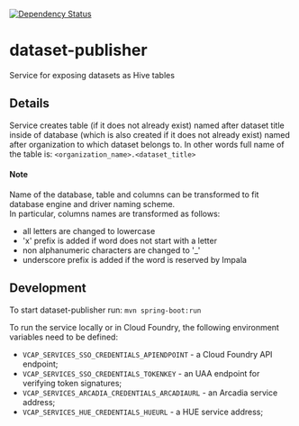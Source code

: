 [![Dependency Status](https://www.versioneye.com/user/projects/57236584ba37ce00350af547/badge.svg?style=flat)](https://www.versioneye.com/user/projects/57236584ba37ce00350af547)

dataset-publisher
=================

Service for exposing datasets as Hive tables
 
## Details
Service creates table (if it does not already exist) named after dataset title inside of database
(which is also created if it does not already exist) named after organization to which dataset
belongs to. In other words full name of the table is:
`<organization_name>.<dataset_title>`

#### Note
Name of the database, table and columns can be transformed to fit database engine and driver
naming scheme.  
In particular, columns names are transformed as follows:
- all letters are changed to lowercase
- 'x' prefix is added if word does not start with a letter 
- non alphanumeric characters are changed to '_'
- underscore prefix is added if the word is reserved by Impala

## Development
To start dataset-publisher run: 
`mvn spring-boot:run`

To run the service locally or in Cloud Foundry, the following environment variables need to be defined:
* `VCAP_SERVICES_SSO_CREDENTIALS_APIENDPOINT` - a Cloud Foundry API endpoint;
* `VCAP_SERVICES_SSO_CREDENTIALS_TOKENKEY` - an UAA endpoint for verifying token signatures;
* `VCAP_SERVICES_ARCADIA_CREDENTIALS_ARCADIAURL` - an Arcadia service address;
* `VCAP_SERVICES_HUE_CREDENTIALS_HUEURL` - a HUE service address;

